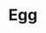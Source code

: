 <!--
 * @Descripttion: 
 * @version: 
 * @Author: qiuxchao
 * @Date: 2022-08-16 15:46:11
 * @LastEditors: qiuxchao
 * @LastEditTime: 2022-08-16 15:46:25
-->
# Egg
